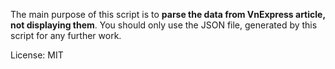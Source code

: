 The main purpose of this script is to <strong>parse the data from VnExpress article, not displaying them</strong>. You should only use the JSON file, generated by this script for any further work.

License: MIT
